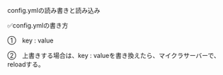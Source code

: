 config.ymlの読み書きと読み込み

✅config.ymlの書き方

①　key : value

②　上書きする場合は、key : valueを書き換えたら、マイクラサーバーで、reloadする。

